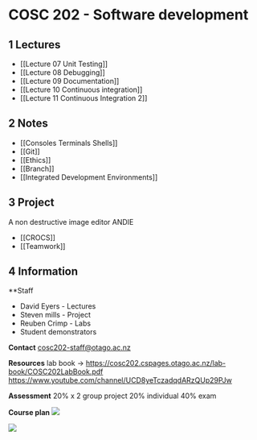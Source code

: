 # COSC 202 - Software development
## 1 Lectures
- [[Lecture 07 Unit Testing]]
- [[Lecture 08 Debugging]]
- [[Lecture 09 Documentation]]
- [[Lecture 10 Continuous integration]]
- [[Lecture 11 Continuous Integration 2]]

## 2 Notes
- [[Consoles Terminals Shells]]
- [[Git]]
- [[Ethics]]
- [[Branch]]
- [[Integrated Development Environments]]

## 3 Project
A non destructive image editor ANDIE
- [[CROCS]]
- [[Teamwork]]

## 4 Information 
**Staff
- David Eyers - Lectures
- Steven mills - Project
- Reuben Crimp - Labs
- Student demonstrators

**Contact**
cosc202-staff@otago.ac.nz

**Resources**
lab book -> https://cosc202.cspages.otago.ac.nz/lab-book/COSC202LabBook.pdf
https://www.youtube.com/channel/UCD8yeTczadqdARzQUp29PJw

**Assessment**
20% x 2 group project
20% individual
40% exam

**Course plan**
![](https://i.imgur.com/cbxjS0E.png)

![](https://i.imgur.com/KwbGL6j.png)


